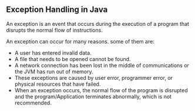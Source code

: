 ## Exception Handling in Java
 An exception is an event that occurs during the execution of a program that disrupts the normal flow of instructions.

An exception can occur for many reasons. some of them are:
- A user has entered invalid data.
- A file that needs to be opened cannot be found.
- A network connection has been lost in the middle of communications or the JVM has run out of memory.
- These exceptions are caused by user error, programmer error, or physical resources that have failed.
- When an exception occurs, the normal flow of the program is disrupted and the program/Application terminates abnormally, which is not recommended.
